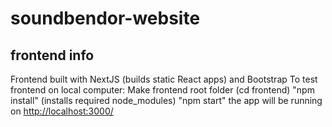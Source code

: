 # soundbendor-website

## frontend info

Frontend built with NextJS (builds static React apps) and Bootstrap
To test frontend on local computer:
Make frontend root folder (cd frontend)
"npm install" (installs required node_modules)
"npm start"
the app will be running on <http://localhost:3000/>
